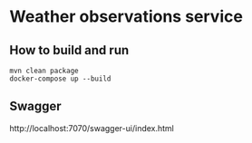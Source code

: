 # Weather observations service

## How to build and run
```shell
mvn clean package
docker-compose up --build
```

## Swagger
http://localhost:7070/swagger-ui/index.html